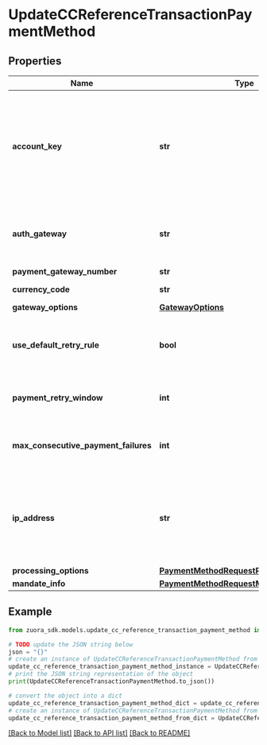 # UpdateCCReferenceTransactionPaymentMethod


## Properties

Name | Type | Description | Notes
------------ | ------------- | ------------- | -------------
**account_key** | **str** | The ID of the customer account associated with this payment method, such as &#x60;2x92c0f859b0480f0159d3a4a6ee5bb6&#x60;.   **Note:** You can use this field to associate an orphan payment method with a customer account. If a payment method is already associated with a customer account, you cannot change the associated payment method through this operation. You cannot remove the previous account ID and leave this field empty, either. | [optional] 
**auth_gateway** | **str** | Specifies the ID of the payment gateway that Zuora will use to authorize the payments that are made with the payment method.  This field is not supported in updating Credit Card Reference Transaction payment methods.  | [optional] 
**payment_gateway_number** | **str** | The natural key for the payment gateway. | [optional] 
**currency_code** | **str** | The currency used for payment method authorization.  | [optional] 
**gateway_options** | [**GatewayOptions**](GatewayOptions.md) |  | [optional] 
**use_default_retry_rule** | **bool** | Specifies whether to apply the default retry rule configured for your tenant in the Zuora Payments settings:   - To use the default retry rule, specify &#x60;true&#x60;.    - To use the custom retry rule specific to this payment method, specify &#x60;false&#x60;.  | [optional] 
**payment_retry_window** | **int** | The retry interval setting, which prevents making a payment attempt if the last failed attempt was within the last specified number of hours.  | [optional] 
**max_consecutive_payment_failures** | **int** | An optional client parameter that can be used for validating client-side HPM parameters.  See [Client parameters for Payment Pages 2.0](https://knowledgecenter.zuora.com/Billing/Billing_and_Payments/LA_Hosted_Payment_Pages/B_Payment_Pages_2.0/J_Client_Parameters_for_Payment_Pages_2.0) and [Validate client-side HPM parameters](https://knowledgecenter.zuora.com/Billing/Billing_and_Payments/LA_Hosted_Payment_Pages/B_Payment_Pages_2.0/F_Generate_the_Digital_Signature_for_Payment_Pages_2.0#Validate_Client-side_HPM_Parameters) for details.  | [optional] 
**ip_address** | **str** | The IPv4 or IPv6 information of the user when the payment method is created or updated. Some gateways use this field for fraud prevention.  If this field is passed to Zuora, Zuora directly passes it to gateways.  If the IP address length is beyond 45 characters, a validation error occurs. For validating SEPA payment methods on Stripe v2, this field is required.  | [optional] 
**processing_options** | [**PaymentMethodRequestProcessingOptions**](PaymentMethodRequestProcessingOptions.md) |  | [optional] 
**mandate_info** | [**PaymentMethodRequestMandateInfo**](PaymentMethodRequestMandateInfo.md) |  | [optional] 

## Example

```python
from zuora_sdk.models.update_cc_reference_transaction_payment_method import UpdateCCReferenceTransactionPaymentMethod

# TODO update the JSON string below
json = "{}"
# create an instance of UpdateCCReferenceTransactionPaymentMethod from a JSON string
update_cc_reference_transaction_payment_method_instance = UpdateCCReferenceTransactionPaymentMethod.from_json(json)
# print the JSON string representation of the object
print(UpdateCCReferenceTransactionPaymentMethod.to_json())

# convert the object into a dict
update_cc_reference_transaction_payment_method_dict = update_cc_reference_transaction_payment_method_instance.to_dict()
# create an instance of UpdateCCReferenceTransactionPaymentMethod from a dict
update_cc_reference_transaction_payment_method_from_dict = UpdateCCReferenceTransactionPaymentMethod.from_dict(update_cc_reference_transaction_payment_method_dict)
```
[[Back to Model list]](../README.md#documentation-for-models) [[Back to API list]](../README.md#documentation-for-api-endpoints) [[Back to README]](../README.md)


